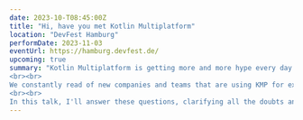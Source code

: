 ```yaml
---
date: 2023-10-T08:45:00Z
title: "Hi, have you met Kotlin Multiplatform"
location: "DevFest Hamburg"
performDate: 2023-11-03
eventUrl: https://hamburg.devfest.de/
upcoming: true
summary: "Kotlin Multiplatform is getting more and more hype every day. It started as an experimental technology, then alpha, beta and now it's on the path of becoming stable. 
<br><br>
We constantly read of new companies and teams that are using KMP for experiments and production projects alike. And we're left wondering: why pick KMP over any other cross-platform solution? How to approach it? And, most importantly, is it possible to start using it in existing projects?
<br><br>
In this talk, I'll answer these questions, clarifying all the doubts and making you ready to use and love Kotlin Multiplatform."
---
```


